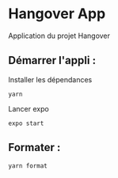 # Hangover App
Application du projet Hangover

## Démarrer l'appli :

Installer les dépendances
```
yarn
```
Lancer expo
```
expo start
```

## Formater :
```
yarn format
```